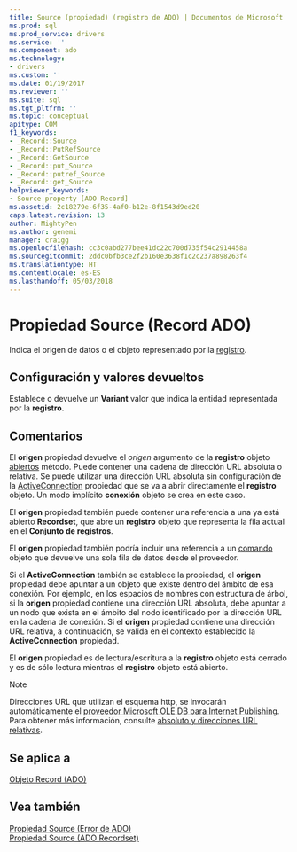 ```yaml
---
title: Source (propiedad) (registro de ADO) | Documentos de Microsoft
ms.prod: sql
ms.prod_service: drivers
ms.service: ''
ms.component: ado
ms.technology:
- drivers
ms.custom: ''
ms.date: 01/19/2017
ms.reviewer: ''
ms.suite: sql
ms.tgt_pltfrm: ''
ms.topic: conceptual
apitype: COM
f1_keywords:
- _Record::Source
- _Record::PutRefSource
- _Record::GetSource
- _Record::put_Source
- _Record::putref_Source
- _Record::get_Source
helpviewer_keywords:
- Source property [ADO Record]
ms.assetid: 2c18279e-6f35-4af0-b12e-8f1543d9ed20
caps.latest.revision: 13
author: MightyPen
ms.author: genemi
manager: craigg
ms.openlocfilehash: cc3c0abd277bee41dc22c700d735f54c2914458a
ms.sourcegitcommit: 2ddc0bfb3ce2f2b160e3638f1c2c237a898263f4
ms.translationtype: HT
ms.contentlocale: es-ES
ms.lasthandoff: 05/03/2018
---
```

# <a name="source-property-ado-record"></a>Propiedad Source (Record ADO)
Indica el origen de datos o el objeto representado por la [registro](../../../ado/reference/ado-api/record-object-ado.md).  
  
## <a name="settings-and-return-values"></a>Configuración y valores devueltos  
 Establece o devuelve un **Variant** valor que indica la entidad representada por la **registro**.  
  
## <a name="remarks"></a>Comentarios  
 El **origen** propiedad devuelve el *origen* argumento de la **registro** objeto [abiertos](../../../ado/reference/ado-api/open-method-ado-record.md) método. Puede contener una cadena de dirección URL absoluta o relativa. Se puede utilizar una dirección URL absoluta sin configuración de la [ActiveConnection](../../../ado/reference/ado-api/activeconnection-property-ado.md) propiedad que se va a abrir directamente el **registro** objeto. Un modo implícito **conexión** objeto se crea en este caso.  
  
 El **origen** propiedad también puede contener una referencia a una ya está abierto **Recordset**, que abre un **registro** objeto que representa la fila actual en el  **Conjunto de registros**.  
  
 El **origen** propiedad también podría incluir una referencia a un [comando](../../../ado/reference/ado-api/command-object-ado.md) objeto que devuelve una sola fila de datos desde el proveedor.  
  
 Si el **ActiveConnection** también se establece la propiedad, el **origen** propiedad debe apuntar a un objeto que existe dentro del ámbito de esa conexión. Por ejemplo, en los espacios de nombres con estructura de árbol, si la **origen** propiedad contiene una dirección URL absoluta, debe apuntar a un nodo que exista en el ámbito del nodo identificado por la dirección URL en la cadena de conexión. Si el **origen** propiedad contiene una dirección URL relativa, a continuación, se valida en el contexto establecido la **ActiveConnection** propiedad.  
  
 El **origen** propiedad es de lectura/escritura a la **registro** objeto está cerrado y es de sólo lectura mientras el **registro** objeto está abierto.  
  
> [!NOTE]
>  Direcciones URL que utilizan el esquema http, se invocarán automáticamente el [proveedor Microsoft OLE DB para Internet Publishing](../../../ado/guide/appendixes/microsoft-ole-db-provider-for-internet-publishing.md). Para obtener más información, consulte [absoluto y direcciones URL relativas](../../../ado/guide/data/absolute-and-relative-urls.md).  
  
## <a name="applies-to"></a>Se aplica a  
 [Objeto Record (ADO)](../../../ado/reference/ado-api/record-object-ado.md)  
  
## <a name="see-also"></a>Vea también  
 [Propiedad Source (Error de ADO)](../../../ado/reference/ado-api/source-property-ado-error.md)   
 [Propiedad Source (ADO Recordset)](../../../ado/reference/ado-api/source-property-ado-recordset.md)
